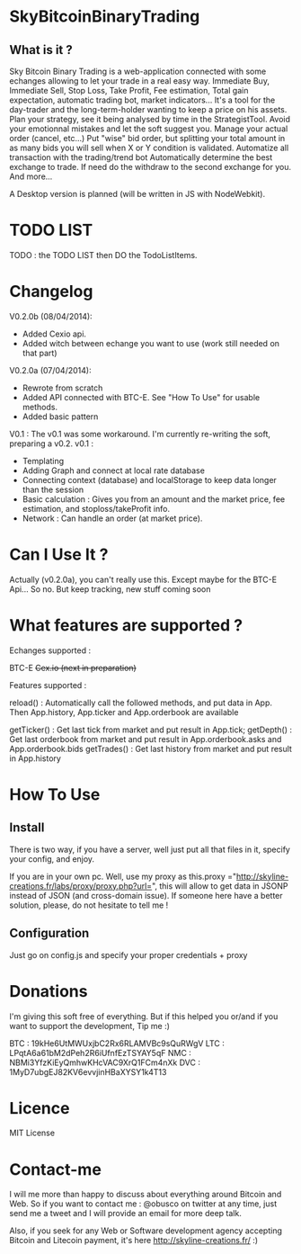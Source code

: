 SkyBitcoinBinaryTrading
=======================

What is it ?
--------
Sky Bitcoin Binary Trading is a web-application connected with some echanges allowing to let your trade in a real easy way.
Immediate Buy, Immediate Sell, Stop Loss, Take Profit, Fee estimation, Total gain expectation, automatic trading bot, market indicators...
It's a tool for the day-trader and the long-term-holder wanting to keep a price on his assets.
Plan your strategy, see it being analysed by time in the StrategistTool.
Avoid your emotionnal mistakes and let the soft suggest you.
Manage your actual order (cancel, etc...)
Put "wise" bid order, but splitting your total amount in as many bids you will sell when X or Y condition is validated.
Automatize all transaction with the trading/trend bot
Automatically determine the best exchange to trade. If need do the withdraw to the second exchange for you.
And more...


A Desktop version is planned (will be written in JS with NodeWebkit).

TODO LIST
===========================
TODO : the TODO LIST then DO the TodoListItems.

Changelog
=========================
V0.2.0b (08/04/2014):
- Added Cexio api.
- Added witch between echange you want to use (work still needed on that part)

V0.2.0a (07/04/2014):
- Rewrote from scratch
- Added API connected with BTC-E. See "How To Use" for usable methods.
- Added basic pattern

V0.1 : The v0.1 was some workaround. I'm currently re-writing the soft, preparing a v0.2.
v0.1 :
- Templating
- Adding Graph and connect at local rate database
- Connecting context (database) and localStorage to keep data longer than the session
- Basic calculation : Gives you from an amount and the market price, fee estimation, and stoploss/takeProfit info.
- Network : Can handle an order (at market price).


Can I Use It ?
===============

Actually (v0.2.0a), you can't really use this. Except maybe for the BTC-E Api... So no. But keep tracking, new stuff coming soon

What features are supported ?
=============================

Echanges supported :

BTC-E
~~Cex.io (next in preparation)~~

Features supported :

reload() : Automatically call the followed methods, and put data in App. Then App.history, App.ticker and App.orderbook are available

getTicker() : Get last tick from market and put result in App.tick;
getDepth() : Get last orderbook from market and put result in App.orderbook.asks and App.orderbook.bids
getTrades() : Get last history from market and put result in App.history

How To Use
===========

Install
-----------
There is two way, if you have a server, well just put all that files in it, specify your config, and enjoy.

If you are in your own pc. Well, use my proxy as this.proxy ="http://skyline-creations.fr/labs/proxy/proxy.php?url=",
this will allow to get data in JSONP instead of JSON (and cross-domain issue). If someone here have a better solution,
please, do not hesitate to tell me !

Configuration
-----------

Just go on config.js and specify your proper credentials + proxy

Donations
==================
I'm giving this soft free of everything.
But if this helped you or/and if you want to support the development,
Tip me :)

BTC : 19kHe6UtMWUxjbC2Rx6RLAMVBc9sQuRWgV
LTC : LPqtA6a61bM2dPeh2R6iUfnfEzTSYAY5qF
NMC : NBMi3YfzKiEyQmhwKHcVAC9XrQ1FCm4nXk
DVC : 1MyD7ubgEJ82KV6evvjinHBaXYSY1k4T13

Licence
=================
MIT License

Contact-me
==================
I will me more than happy to discuss about everything around Bitcoin and Web. So if you want to contact me :
@obusco on twitter at any time, just send me a tweet and I will provide an email for more deep talk.

Also, if you seek for any Web or Software development agency accepting Bitcoin and Litecoin payment, it's here http://skyline-creations.fr/ :)

